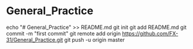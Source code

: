 # General_Practice

echo "# General_Practice" >> README.md
git init
git add README.md
git commit -m "first commit"
git remote add origin https://github.com/FX-31/General_Practice.git
git push -u origin master
